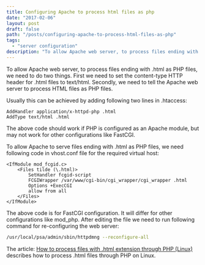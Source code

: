 ```yaml
---
title: Configuring Apache to process html files as php
date: "2017-02-06"
layout: post
draft: false
path: "/posts/configuring-apache-to-process-html-files-as-php"
tags:
  - "server configuration"
description: "To allow Apache web server, to process files ending with .html as PHP files, we need to do two things. First we need to set the content-type http header for .html files to text/html. Secondly, we need to tell the Apache web server to process HTML files as PHP files."
---
```


To allow Apache web server, to process files ending with .html as PHP files, we need to do two things. First we need to set the content-type HTTP header for .html files to text/html. Secondly, we need to tell the Apache web server to process HTML files as PHP files.

Usually this can be achieved by adding following two lines in .htaccess:

```
AddHandler application/x-httpd-php .html
AddType text/html .html
```

The above code should work if PHP is configured as an Apache module, but may not work for other configurations like FastCGI.

To allow Apache to serve files ending with .html as PHP files, we need following code in vhost.conf file for the required virtual host:

```
<IfModule mod_fcgid.c>
    <Files tilde (\.html)>
        SetHandler fcgid-script
        FCGIWrapper /var/www/cgi-bin/cgi_wrapper/cgi_wrapper .html
        Options +ExecCGI
        allow from all
    </Files>
</IfModule>
```

The above code is for FastCGI configuration. It will differ for other configurations like mod_php. After editing the file we need to run following command for re-configuring the web server:

```bash
/usr/local/psa/admin/sbin/httpdmng --reconfigure-all
```

The article: [How to process files with .html extension through PHP (Linux)](https://kb.odin.com/en/115773) describes how to process .html files through PHP on Linux.
